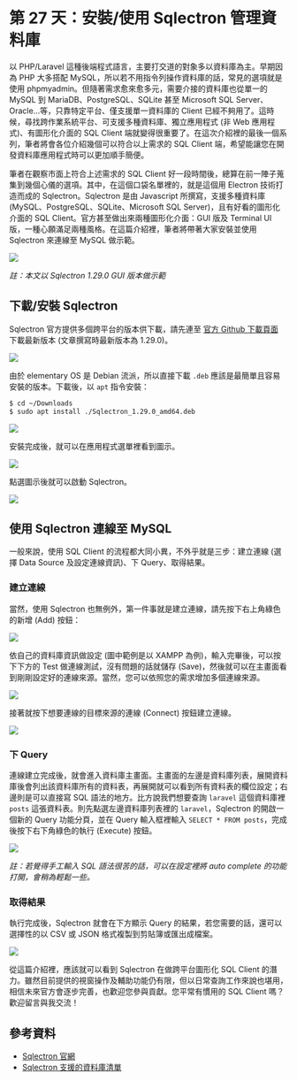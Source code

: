 # 第 27 天：安裝/使用 Sqlectron 管理資料庫

以 PHP/Laravel 這種後端程式語言，主要打交道的對象多以資料庫為主。早期因為 PHP 大多搭配 MySQL，所以若不用指令列操作資料庫的話，常見的選項就是使用 phpmyadmin。但隨著需求愈來愈多元，需要介接的資料庫也從單一的 MySQL 到 MariaDB、PostgreSQL、SQLite 甚至 Microsoft SQL Server、Oracle…等，只靠特定平台、僅支援單一資料庫的 Client 已經不夠用了。這時候，尋找跨作業系統平台、可支援多種資料庫、獨立應用程式 (非 Web 應用程式)、有圖形化介面的 SQL Client 端就變得很重要了。在這次介紹裡的最後一個系列，筆者將會各位介紹幾個可以符合以上需求的 SQL Client 端，希望能讓您在開發資料庫應用程式時可以更加順手簡便。

筆者在觀察市面上符合上述需求的 SQL Client 好一段時間後，總算在前一陣子蒐集到幾個心儀的選項。其中，在這個口袋名單裡的，就是這個用 Electron 技術打造而成的 Sqlectron。Sqlectron 是由 Javascript 所撰寫，支援多種資料庫 (MySQL、PostgreSQL、SQLite、Microsoft SQL Server)，且有好看的圖形化介面的 SQL Client。官方甚至做出來兩種圖形化介面：GUI 版及 Terminal UI 版，一種心願滿足兩種風格。在這篇介紹裡，筆者將帶著大家安裝並使用 Sqlectron 來連線至 MySQL 做示範。

![](assets/day-27/sqlectron-homepage.png)

*註：本文以 Sqlectron 1.29.0 GUI 版本做示範*

## 下載/安裝 Sqlectron

Sqlectron 官方提供多個跨平台的版本供下載，請先連至 [官方 Github 下載頁面](https://github.com/sqlectron/sqlectron-gui/releases/) 下載最新版本 (文章撰寫時最新版本為 1.29.0)。

![](assets/day-27/install-sqlectron-step1.png)

由於 elementary OS 是 Debian 流派，所以直接下載 `.deb` 應該是最簡單且容易安裝的版本。下載後，以 `apt` 指令安裝：

```bash
$ cd ~/Downloads
$ sudo apt install ./Sqlectron_1.29.0_amd64.deb
```

![](assets/day-27/install-sqlectron-step2.png)

安裝完成後，就可以在應用程式選單裡看到圖示。

![](assets/day-27/install-sqlectron-step3.png)

點選圖示後就可以啟動 Sqlectron。

![](assets/day-27/install-sqlectron-step4.png)

## 使用 Sqlectron 連線至 MySQL

一般來說，使用 SQL Client 的流程都大同小異，不外乎就是三步：建立連線 (選擇 Data Source 及設定連線資訊)、下 Query、取得結果。

### 建立連線

當然，使用 Sqlectron 也無例外，第一件事就是建立連線，請先按下右上角綠色的新增 (Add) 按鈕：

![](assets/day-27/using-sqlectron-step1.png)

依自己的資料庫資訊做設定 (圖中範例是以 XAMPP 為例)，輸入完畢後，可以按下下方的 Test 做連線測試，沒有問題的話就儲存 (Save)，然後就可以在主畫面看到剛剛設定好的連線來源。當然，您可以依照您的需求增加多個連線來源。

![](assets/day-27/using-sqlectron-step2.png)

接著就按下想要連線的目標來源的連線 (Connect) 按鈕建立連線。

![](assets/day-27/using-sqlectron-step3.png)

### 下 Query

連線建立完成後，就會進入資料庫主畫面。主畫面的左邊是資料庫列表，展開資料庫後會列出該資料庫所有的資料表，再展開就可以看到所有資料表的欄位設定；右邊則是可以直接寫 SQL 語法的地方。比方說我們想要查詢 `laravel` 這個資料庫裡 `posts` 這張資料表。則先點選左邊資料庫列表裡的 `laravel`，Sqlectron 的開啟一個新的 Query 功能分頁，並在 Query 輸入框裡輸入 `SELECT * FROM posts`，完成後按下右下角綠色的執行 (Execute) 按鈕。

![](assets/day-27/using-sqlectron-step4.png)

*註：若覺得手工輸入 SQL 語法很苦的話，可以在設定裡將 auto complete 的功能打開，會稍為輕鬆一些。*

### 取得結果

執行完成後，Sqlectron 就會在下方顯示 Query 的結果，若您需要的話，還可以選擇性的以 CSV 或 JSON 格式複製到剪貼簿或匯出成檔案。

![](assets/day-27/using-sqlectron-step5.png)

從這篇介紹裡，應該就可以看到 Sqlectron 在做跨平台圖形化 SQL Client 的潛力。雖然目前提供的視窗操作及輔助功能仍有限，但以日常查詢工作來說也堪用，相信未來官方會逐步完善，也歡迎您參與貢獻。您平常有慣用的 SQL Client 嗎？歡迎留言與我交流！

## 參考資料

* [Sqlectron 官網](https://sqlectron.github.io/)
* [Sqlectron 支援的資料庫清單](https://github.com/sqlectron/sqlectron-core#current-supported-databases)